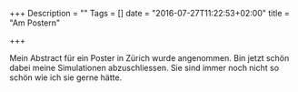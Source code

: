 +++
Description = ""
Tags = []
date = "2016-07-27T11:22:53+02:00"
title = "Am Postern"

+++

Mein Abstract für ein Poster in Zürich wurde angenommen.  Bin jetzt
schön dabei meine Simulationen abzuschliessen.  Sie sind immer noch
nicht so schön wie ich sie gerne hätte. 

<!--more-->

